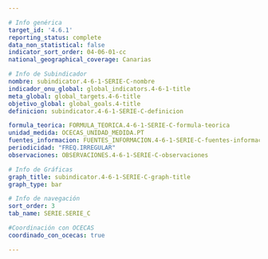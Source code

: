 ```yaml
---

# Info genérica
target_id: '4.6.1'
reporting_status: complete
data_non_statistical: false
indicator_sort_order: 04-06-01-cc
national_geographical_coverage: Canarias

# Info de Subindicador
nombre: subindicator.4-6-1-SERIE-C-nombre
indicador_onu_global: global_indicators.4-6-1-title
meta_global: global_targets.4-6-title
objetivo_global: global_goals.4-title
definicion: subindicator.4-6-1-SERIE-C-definicion

formula_teorica: FORMULA_TEORICA.4-6-1-SERIE-C-formula-teorica
unidad_medida: OCECAS_UNIDAD_MEDIDA.PT
fuentes_informacion: FUENTES_INFORMACION.4-6-1-SERIE-C-fuentes-informacion
periodicidad: "FREQ.IRREGULAR"
observaciones: OBSERVACIONES.4-6-1-SERIE-C-observaciones

# Info de Gráficas
graph_title: subindicator.4-6-1-SERIE-C-graph-title
graph_type: bar

# Info de navegación
sort_order: 3
tab_name: SERIE.SERIE_C

#Coordinación con OCECAS
coordinado_con_ocecas: true

---
```

